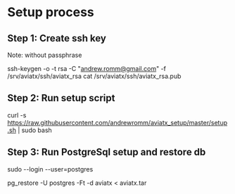 # Setup process

## Step 1: Create ssh key
Note: without passphrase

ssh-keygen -o -t rsa -C "andrew.romm@gmail.com" -f /srv/aviatx/ssh/aviatx_rsa
cat /srv/aviatx/ssh/aviatx_rsa.pub

## Step 2: Run setup script

curl -s https://raw.githubusercontent.com/andrewromm/aviatx_setup/master/setup.sh | sudo bash

## Step 3: Run PostgreSql setup and restore db

sudo --login --user=postgres

pg_restore -U postgres -Ft -d aviatx < aviatx.tar


